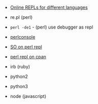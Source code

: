 - [Online REPLs for different languages](https://repl.it/)

- re.pl (perl)
- `perl -de1` - (perl) use debugger as repl
- [perlconsole](http://sukria.net/perlconsole.html)
- [SO on perl repl](http://stackoverflow.com/questions/73667/how-can-i-start-an-interactive-console-for-perl)
- [perl repl on cpan](http://search.cpan.org/~ether/Devel-REPL-1.003028/lib/Devel/REPL.pm)
- irb (ruby)
- python2
- python3
- node (javascript)
